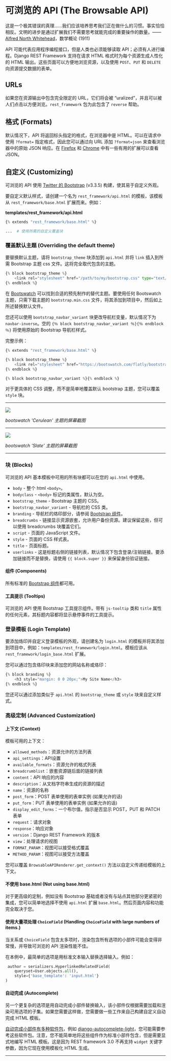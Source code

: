 # 可浏览的 API (The Browsable API)
这是一个极其错误的真理……我们应该培养思考我们正在做什么的习惯。事实恰恰相反。文明的进步是通过扩展我们不需要思考就能完成的重要操作的数量。—— [Alfred North Whitehead](https://en.wikiquote.org/wiki/Alfred_North_Whitehead)，数学概论 (1911)

API 可能代表应用程序编程接口，但是人类也必须能够读取 API；必须有人进行编程。Django REST Framework 支持在请求 HTML 格式时为每个资源生成人性化的 HTML 输出。这些页面可以方便地浏览资源，以及使用 `POST`、`PUT` 和 `DELETE` 向资源提交数据的表单。

## URLs
如果您在资源输出中包含完全限定的 URL，它们将会被 “uralized”，并且可以被人们点击以方便浏览。`rest_framework` 包为此包含了 `reverse` 帮助。

## 格式 (Formats)
默认情况下，API 将返回标头指定的格式，在浏览器中是 HTML。可以在请求中使用 `?format=` 指定格式，因此您可以通过向 URL 添加 `?format=json` 来查看浏览器中的原始 JSON 响应。在 [Firefox](https://addons.mozilla.org/en-US/firefox/addon/jsonview/) 和 [Chrome](https://chrome.google.com/webstore/detail/chklaanhfefbnpoihckbnefhakgolnmc) 中有一些有用的扩展可以查看 JSON。

## 自定义 (Customizing)
可浏览的 API 使用 [Twitter 的 Bootstrap](https://getbootstrap.com/) (v3.3.5) 构建，使其易于自定义外观。

要自定义默认样式，请创建一个名为 `rest_framework/api.html` 的模板，该模板从 `rest_framework/base.html` 扩展而来。例如：

**templates/rest_framework/api.html**
```python
{% extends "rest_framework/base.html" %}

...  # 使用所需的自定义覆盖块
```

### 覆盖默认主题 (Overriding the default theme)
要替换默认主题，请将 `bootstrap_theme` 块添加到 `api.html` 并将 `link` 插入到所需 Bootstrap 主题 css 文件。这将完全取代包含的主题。
```python
{% block bootstrap_theme %}
    <link rel="stylesheet" href="/path/to/my/bootstrap.css" type="text/css">
{% endblock %}
```

在 [Bootswatch](https://bootswatch.com/) 可以找到合适的预先制作的替代主题。要使用任何 Bootswatch 主题，只需下载主题的 `bootstrap.min.css` 文件，将其添加到项目中，然后如上所述替换默认文件。

您还可以使用 `bootstrap_navbar_variant` 块更改导航栏变量，默认情况下为 `navbar-inverse`。空的 `{％ block bootstrap_navbar_variant ％}{％ endblock ％}` 将使用原始的 Bootstrap 导航栏样式。

完整示例：
```python
{% extends "rest_framework/base.html" %}

{% block bootstrap_theme %}
    <link rel="stylesheet" href="https://bootswatch.com/flatly/bootstrap.min.css" type="text/css">
{% endblock %}

{% block bootstrap_navbar_variant %}{% endblock %}
```

对于更具体的 CSS 调整，而不是简单地覆盖默认 bootstrap 主题，您可以覆盖 `style` 块。

***

![](https://www.django-rest-framework.org/img/cerulean.png)

*bootswatch 'Cerulean' 主题的屏幕截图*

***

![](https://www.django-rest-framework.org/img/slate.png)

*bootswatch 'Slate' 主题的屏幕截图*

***

### 块 (Blocks)
可浏览的 API 基本模板中可用的所有块都可以在您的 `api.html` 中使用。

- `body` - 整个 html `<body>`。
- `bodyclass` - `<body>` 标记的类属性，默认为空。
- `bootstrap_theme` - Bootstrap 主题的 CSS。
- `bootstrap_navbar_variant` - 导航栏的 CSS 类。
- `branding` - 导航栏的烙印部分，请参阅 [Bootstrap 组件](https://getbootstrap.com/2.3.2/components.html#navbar)。
- `breadcrumbs` - 链接显示资源嵌套，允许用户备份资源。建议保留这些，但可以使用 breadcrumbs 块覆盖它们。
- `script` - 页面的 JavaScript 文件。
- `style` - 页面的 CSS 样式表。
- `title` - 页面标题。
- `userlinks` - 这是标题右侧的链接列表，默认情况下包含登录/注销链接。要添加链接而不是替换，请使用 `{{ block.super }}` 来保留身份验证链接。

#### 组件 (Components)
所有标准的 [Bootstrap 组件](https://getbootstrap.com/2.3.2/components.html)都可用。

#### 工具提示 (Tooltips)
可浏览的 API 使用 Bootstrap 工具提示组件。带有 `js-tooltip` 类和 `title` 属性的任何元素，其标题内容都将显示悬停事件的工具提示。

### 登录模板 (Login Template)
要添加烙印并自定义登录模板的外观，请创建名为 `login.html` 的模板并将其添加到项目中，例如：`templates/rest_framework/login.html`。模板应该从 `rest_framework/login_base.html` 扩展。

您可以通过包含烙印块来添加您的网站名称或烙印：
```python
{% block branding %}
    <h3 style="margin: 0 0 20px;">My Site Name</h3>
{% endblock %}
```

您还可以通过添加类似于 `api.html` 的 `bootstrap_theme` 或 `style` 块来自定义样式。

### 高级定制 (Advanced Customization)
#### 上下文 (Context)
模板可用的上下文：

- `allowed_methods`：资源允许的方法列表
- `api_settings`：API设置
- `available_formats`：资源允许的格式列表
- `breadcrumblist`：嵌套资源链后面的链接列表
- `content`：API 响应的内容
- `description`：从文档字符串生成的资源的描述
- `name`：资源的名称
- `post_form`：POST 表单使用的表单实例 (如果允许的话)
- `put_form`：PUT 表单使用的表单实例 (如果允许的话)
- `display_edit_forms`：一个布尔值，指示是否显示 POST，PUT 和 PATCH 表单
- `request`：请求对象
- `response`：响应对象
- `version`：Django REST Framework 的版本
- `view`：处理请求的视图
- `FORMAT_PARAM`：视图可以接受格式覆盖
- `METHOD_PARAM`：视图可以接受方法覆盖

您可以覆盖 `BrowsableAPIRenderer.get_context()` 方法以自定义传递给模板的上下文。

#### 不使用 base.html (Not using base.html)
对于更高级的定制，例如没有 Bootstrap 基础或者没有与站点其他部分更紧密的集成，您可以简单地选择不使用 `api.html` 扩展 `base.html`。然后页面内容和功能完全取决于您。

#### 使用大量项处理 `ChoiceField` (Handling `ChoiceField` with large numbers of items.)
当关系或 `ChoiceField` 包含太多项时，渲染包含所有选项的小部件可能会变得非常慢，并导致可浏览的 API 渲染性能不佳。

在本例中，最简单的选项是用标准文本输入替换选择输入。例如：
```python
 author = serializers.HyperlinkedRelatedField(
    queryset=User.objects.all(),
    style={'base_template': 'input.html'}
)
```

#### 自动完成 (Autocomplete)
另一个更复杂的选项是用自动完成小部件替换输入，该小部件仅根据需要加载和渲染可用选项的子集。如果您需要这样做，您需要做一些工作来自己构建自定义自动完成 HTML 模板。

[自动完成小部件有多种软件包](https://www.djangopackages.com/grids/g/auto-complete/)，例如 [django-autocomplete-light](https://github.com/yourlabs/django-autocomplete-light)，您可能需要参考这些软件包。注意，您不能简单地将这些组件作为标准小部件包含，但是需要显式地编写 HTML 模板。这是因为 REST framework 3.0 不再支持 `widget` 关键字参数，因为它现在使用模板化 HTML 生成。

***
